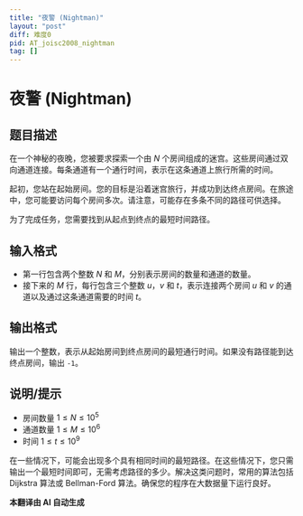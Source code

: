 ```yaml
---
title: "夜警 (Nightman)"
layout: "post"
diff: 难度0
pid: AT_joisc2008_nightman
tag: []
---
```


# 夜警 (Nightman)

## 题目描述

在一个神秘的夜晚，您被要求探索一个由 $N$ 个房间组成的迷宫。这些房间通过双向通道连接。每条通道有一个通行时间，表示在这条通道上旅行所需的时间。

起初，您站在起始房间。您的目标是沿着迷宫旅行，并成功到达终点房间。在旅途中，您可能要访问每个房间多次。请注意，可能存在多条不同的路径可供选择。

为了完成任务，您需要找到从起点到终点的最短时间路径。

## 输入格式

- 第一行包含两个整数 $N$ 和 $M$，分别表示房间的数量和通道的数量。
- 接下来的 $M$ 行，每行包含三个整数 $u$，$v$ 和 $t$，表示连接两个房间 $u$ 和 $v$ 的通道以及通过这条通道需要的时间 $t$。

## 输出格式

输出一个整数，表示从起始房间到终点房间的最短通行时间。如果没有路径能到达终点房间，输出 `-1`。

## 说明/提示

- 房间数量 $1 \leq N \leq 10^5$
- 通道数量 $1 \leq M \leq 10^6$
- 时间 $1 \leq t \leq 10^9$

在一些情况下，可能会出现多个具有相同时间的最短路径。在这些情况下，您只需输出一个最短时间即可，无需考虑路径的多少。解决这类问题时，常用的算法包括 Dijkstra 算法或 Bellman-Ford 算法。确保您的程序在大数据量下运行良好。

 **本翻译由 AI 自动生成**

